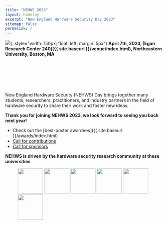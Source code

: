 ```yaml
---
title: "NEHWS 2023"
layout: homelay
excerpt: "New England Hardware Security Day 2023"
sitemap: false
permalink: /
---
```


![](images/nehwslogo.png){: style="width: 150px; float: left; margin: 5px"}
**April 7th, 2023, [Egan Research Center 240]({{ site.baseurl }}/venue/index.html), Northeastern University, Boston, MA**

<BR>
<BR>
<BR>
<BR>
<BR>

New England Hardware Security (NEHWS) Day brings together
many students, researchers, practitioners, and industry partners in the
field of hardware security to share their work and foster new ideas.

**Thank you for joining NEHWS 2023, we look forward to seeing you back next year!**

* Check out the [best-poster awardees]({{ site.baseurl }}/awards/index.html)
* [Call for contributions](images/nehws23-call-for-contributions.pdf)
* [Call for sponsors](images/nehws23-call-for-sponsors.pdf)

**NEHWS is driven by the hardware security research community at these universities**

<figure class="fourth">
  <img src="images/organizer_logo_mit.png" style="width: 80px">
  <img src="images/organizer_logo_northeastern.png" style="width: 80px">
  <img src="images/organizer_logo_umass.png" style="width: 80px">
  <img src="images/organizer_logo_unh.png" style="width: 80px">
  <img src="images/organizer_logo_wpi.png" style="width: 80px">
  <img src="images/organizer_logo_yale.png" style="width: 80px">
</figure>

<BR>

